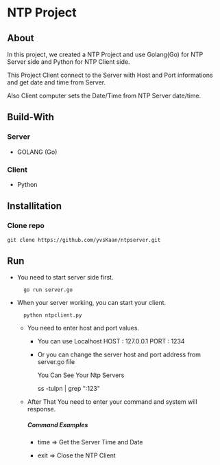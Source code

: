 # NTP Project

## About 

In this project, we created a NTP Project and use Golang(Go) for NTP Server side and Python for NTP Client side. 

This Project Client connect to the Server with Host and Port informations and get date and time from Server.

Also Client computer sets the Date/Time from NTP Server date/time.

## Build-With

### Server
* GOLANG (Go)

### Client
* Python

## Installitation

### Clone repo 

    git clone https://github.com/yvsKaan/ntpserver.git

## Run 

* You need to start server side first.

        go run server.go

* When your server working, you can start your client.

        python ntpclient.py

    * You need to enter host and port values.
        
        * You can use Localhost HOST : 127.0.0.1 PORT : 1234
        * Or you can change the server host and port address from server.go file 
          
          You Can See Your Ntp Servers 
          
            ss -tulpn | grep ":123"

    * After That You need to enter your command and system will response.
        ##### Command Examples
        
        * time => Get the Server Time and Date
        
        * exit => Close the NTP Client